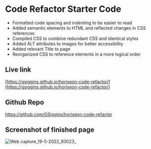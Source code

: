 # Code Refactor Starter Code

- Formatted code spacing and indenting to be easier to read
- Added semantic elements to HTML and reflected changes in CSS references
- Compiled CSS to combine redundant CSS and identical styles
- Added ALT attributes to images for better accessibility
- Added relevant Title to page
- Reorganized CSS to reference elements in a more logical order

## Live link

[https://gsiggins.github.io/horiseon-code-refactor/](https://gsiggins.github.io/horiseon-code-refactor/)

## Github Repo

https://github.com/GSiggins/horiseon-code-refactor

## Screenshot of finished page

![Web capture_19-5-2022_93023_](https://user-images.githubusercontent.com/103160909/169352010-bf0705ce-3123-4206-8825-45279d21ded9.jpeg)
